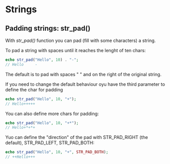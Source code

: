 # Strings

## Padding strings: str_pad()
 With *str_pad()* function you can pad (fill with some characters) a string.

To pad a string with spaces until it reaches the lenght of ten chars:

```php
echo str_pad("Hello", 10) . "-";
// Hello     -
```

The default is to pad with spaces " " and on the right of the original string.

If you need to change the default behaviour oyu have the third parameter to define the char for padding

```php
echo str_pad("Hello", 10, "+");
// Hello+++++
```

You can also define more chars for padding:

```php
echo str_pad("Hello", 10, "+*");
// Hello+*+*+
```

Yuo can define the "direction" of the pad with STR_PAD_RIGHT (the default), STR_PAD_LEFT, STR_PAD_BOTH:

```php
echo str_pad("Hello", 10, "+", STR_PAD_BOTH);
// ++Hello+++
```




